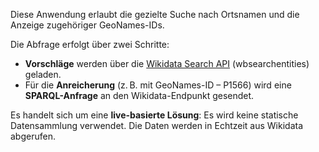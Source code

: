 Diese Anwendung erlaubt die gezielte Suche nach Ortsnamen und die Anzeige zugehöriger GeoNames-IDs.

Die Abfrage erfolgt über zwei Schritte:

* **Vorschläge** werden über die [Wikidata Search API](https://www.wikidata.org/w/api.php) (wbsearchentities) geladen.
* Für die **Anreicherung** (z. B. mit GeoNames-ID – P1566) wird eine **SPARQL-Anfrage** an den Wikidata-Endpunkt gesendet.

Es handelt sich um eine **live-basierte Lösung**: Es wird keine statische Datensammlung verwendet. Die Daten werden in Echtzeit aus Wikidata abgerufen.
